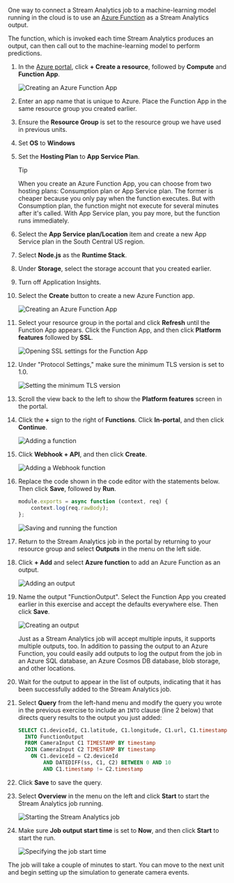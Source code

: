 One way to connect a Stream Analytics job to a machine-learning model running in the cloud is to use an [Azure Function](https://azure.microsoft.com/services/functions/) as a Stream Analytics output. 

The function, which is invoked each time Stream Analytics produces an output, can then call out to the machine-learning model to perform predictions.

1. In the [Azure portal](https://portal.azure.com?azure-portal=true), click **+ Create a resource**, followed by **Compute** and **Function App**.

    ![Creating an Azure Function App](../media/7-new-function-app.png)

1. Enter an app name that is unique to Azure. Place the Function App in the same resource group you created earlier.

1. Ensure the **Resource Group** is set to the resource group we have used in previous units.

1. Set **OS** to **Windows**

1. Set the **Hosting Plan** to **App Service Plan**.

    > [!TIP]
    > When you create an Azure Function App, you can choose from two hosting plans: Consumption plan or App Service plan. The former is cheaper because you only pay when the function executes. But with Consumption plan, the function might not execute for several minutes after it's called. With App Service plan, you pay more, but the function runs immediately.

1. Select the **App Service plan/Location** item and create a new App Service plan in the South Central US region.

1. Select **Node.js** as the **Runtime Stack**.

1. Under **Storage**, select the storage account that you created earlier.

1. Turn off Application Insights.

1. Select the **Create** button to create a new Azure Function app.

    ![Creating an Azure Function App](../media/7-create-function-app.png)

1. Select your resource group in the portal and click **Refresh** until the Function App appears. Click the Function App, and then click **Platform features** followed by **SSL**.

    ![Opening SSL settings for the Function App](../media/7-open-ssl-settings.png)

1. Under "Protocol Settings," make sure the minimum TLS version is set to 1.0.

    ![Setting the minimum TLS version](../media/7-set-tls-version.png)

1. Scroll the view back to the left to show the **Platform features** screen in the portal.

1. Click the **+** sign to the right of **Functions**. Click **In-portal**, and then click **Continue**.

    ![Adding a function](../media/7-add-function-1.png)

1. Click **Webhook + API**, and then click **Create**.

    ![Adding a Webhook function](../media/7-add-function-2.png)

1. Replace the code shown in the code editor with the statements below. Then click **Save**, followed by **Run**.

    ```javascript
    module.exports = async function (context, req) {
        context.log(req.rawBody);
    };
    ```

    ![Saving and running the function](../media/7-save-and-run.png)

1. Return to the Stream Analytics job in the portal by returning to your resource group and select **Outputs** in the menu on the left side.
1. Click **+ Add** and select **Azure function** to add an Azure Function as an output.

    ![Adding an output](../media/7-add-output-1.png)

1. Name the output "FunctionOutput". Select the Function App you created earlier in this exercise and accept the defaults everywhere else. Then click **Save**.

    ![Creating an output](../media/7-add-output-2.png)

    Just as a Stream Analytics job will accept multiple inputs, it supports multiple outputs, too. In addition to passing the output to an Azure Function, you could easily add outputs to log the output from the job in an Azure SQL database, an Azure Cosmos DB database, blob storage, and other locations.

1. Wait for the output to appear in the list of outputs, indicating that it has been successfully added to the Stream Analytics job.

1. Select **Query** from the left-hand menu and modify the query you wrote in the previous exercise to include an `INTO` clause (line 2 below) that directs query results to the output you just added:

    ```sql
    SELECT C1.deviceId, C1.latitude, C1.longitude, C1.url, C1.timestamp
      INTO FunctionOutput
      FROM CameraInput C1 TIMESTAMP BY timestamp
      JOIN CameraInput C2 TIMESTAMP BY timestamp
        ON C1.deviceId = C2.deviceId
            AND DATEDIFF(ss, C1, C2) BETWEEN 0 AND 10
            AND C1.timestamp != C2.timestamp
    ```

1. Click **Save** to save the query.

1. Select **Overview** in the menu on the left and click **Start** to start the Stream Analytics job running.

    ![Starting the Stream Analytics job](../media/7-start-stream-analytics-job-1.png)

1. Make sure **Job output start time** is set to **Now**, and then click **Start** to start the run.

    ![Specifying the job start time](../media/7-start-stream-analytics-job-2.png)

The job will take a couple of minutes to start. You can move to the next unit and begin setting up the simulation to generate camera events.
